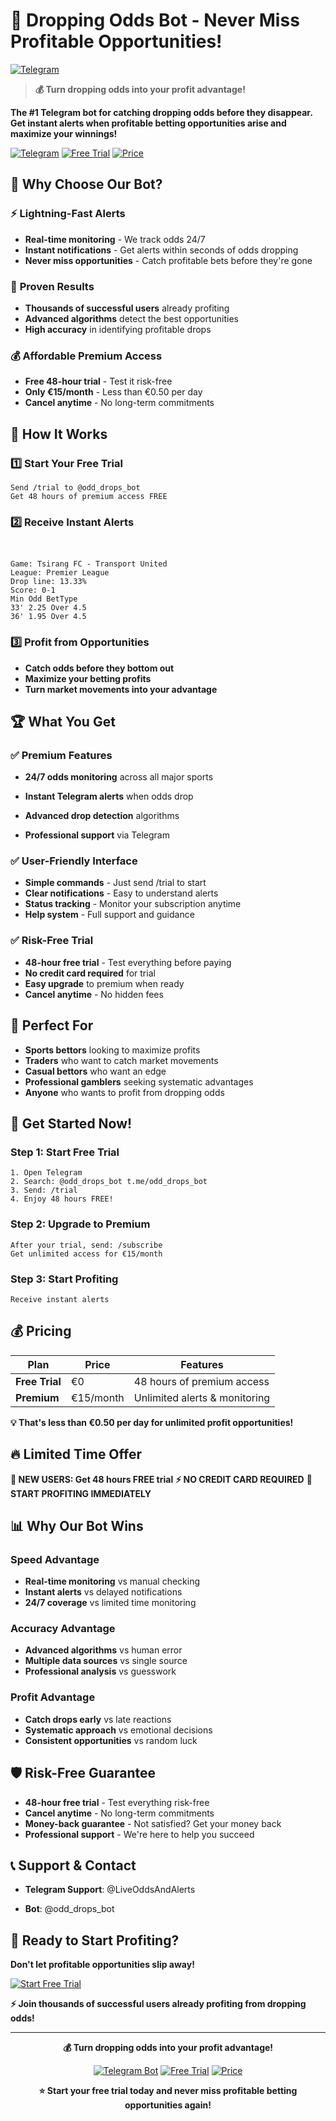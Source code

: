 # 🎯 Dropping Odds Bot - Never Miss Profitable Opportunities!
[![Telegram](https://img.shields.io/badge/Telegram-Join%20Bot-blue?logo=telegram)](https://t.me/odd_drops_bot)

> **💰 Turn dropping odds into your profit advantage!**

**The #1 Telegram bot for catching dropping odds before they disappear. Get instant alerts when profitable betting opportunities arise and maximize your winnings!**

[![Telegram](https://img.shields.io/badge/Telegram-@odd_drops_bot-blue.svg)](https://t.me/odd_drops_bot)
[![Free Trial](https://img.shields.io/badge/Free%20Trial-48%20Hours-green.svg)](https://t.me/odd_drops_bot)
[![Price](https://img.shields.io/badge/Price-€15%2Fmonth-orange.svg)](https://t.me/odd_drops_bot)

## 🚀 Why Choose Our Bot?

### ⚡ **Lightning-Fast Alerts**
- **Real-time monitoring** - We track odds 24/7
- **Instant notifications** - Get alerts within seconds of odds dropping
- **Never miss opportunities** - Catch profitable bets before they're gone

### 🎯 **Proven Results**
- **Thousands of successful users** already profiting
- **Advanced algorithms** detect the best opportunities
- **High accuracy** in identifying profitable drops

### 💰 **Affordable Premium Access**
- **Free 48-hour trial** - Test it risk-free
- **Only €15/month** - Less than €0.50 per day
- **Cancel anytime** - No long-term commitments

## 📱 How It Works

### 1️⃣ **Start Your Free Trial**
```
Send /trial to @odd_drops_bot
Get 48 hours of premium access FREE
```

### 2️⃣ **Receive Instant Alerts**
```


Game: Tsirang FC - Transport United
League: Premier League
Drop line: 13.33%
Score: 0-1
Min Odd BetType
33' 2.25 Over 4.5
36' 1.95 Over 4.5

```

### 3️⃣ **Profit from Opportunities**
- **Catch odds before they bottom out**
- **Maximize your betting profits**
- **Turn market movements into your advantage**

## 🏆 What You Get

### ✅ **Premium Features**
- **24/7 odds monitoring** across all major sports
- **Instant Telegram alerts** when odds drop
- **Advanced drop detection** algorithms

- **Professional support** via Telegram

### ✅ **User-Friendly Interface**
- **Simple commands** - Just send /trial to start
- **Clear notifications** - Easy to understand alerts
- **Status tracking** - Monitor your subscription anytime
- **Help system** - Full support and guidance

### ✅ **Risk-Free Trial**
- **48-hour free trial** - Test everything before paying
- **No credit card required** for trial
- **Easy upgrade** to premium when ready
- **Cancel anytime** - No hidden fees



## 🎯 Perfect For

- **Sports bettors** looking to maximize profits
- **Traders** who want to catch market movements
- **Casual bettors** who want an edge
- **Professional gamblers** seeking systematic advantages
- **Anyone** who wants to profit from dropping odds

## 🚀 Get Started Now!

### **Step 1: Start Free Trial**
```
1. Open Telegram
2. Search: @odd_drops_bot t.me/odd_drops_bot
3. Send: /trial
4. Enjoy 48 hours FREE!
```

### **Step 2: Upgrade to Premium**
```
After your trial, send: /subscribe
Get unlimited access for €15/month
```

### **Step 3: Start Profiting**
```
Receive instant alerts
```

## 💰 Pricing

| Plan | Price | Features |
|------|-------|----------|
| **Free Trial** | €0 | 48 hours of premium access |
| **Premium** | €15/month | Unlimited alerts & monitoring |

**💡 That's less than €0.50 per day for unlimited profit opportunities!**

## 🔥 Limited Time Offer

**🎁 NEW USERS: Get 48 hours FREE trial**
**⚡ NO CREDIT CARD REQUIRED**
**🚀 START PROFITING IMMEDIATELY**

## 📊 Why Our Bot Wins

### **Speed Advantage**
- **Real-time monitoring** vs manual checking
- **Instant alerts** vs delayed notifications
- **24/7 coverage** vs limited time monitoring

### **Accuracy Advantage**
- **Advanced algorithms** vs human error
- **Multiple data sources** vs single source
- **Professional analysis** vs guesswork

### **Profit Advantage**
- **Catch drops early** vs late reactions
- **Systematic approach** vs emotional decisions
- **Consistent opportunities** vs random luck

## 🛡️ Risk-Free Guarantee

- **48-hour free trial** - Test everything risk-free
- **Cancel anytime** - No long-term commitments
- **Money-back guarantee** - Not satisfied? Get your money back
- **Professional support** - We're here to help you succeed

## 📞 Support & Contact

- **Telegram Support**: @LiveOddsAndAlerts

- **Bot**: @odd_drops_bot

## 🎯 Ready to Start Profiting?

**Don't let profitable opportunities slip away!**

[![Start Free Trial](https://img.shields.io/badge/Start%20Free%20Trial-@odd_drops_bot-green.svg)](https://t.me/odd_drops_bot)

**⚡ Join thousands of successful users already profiting from dropping odds!**

---

<div align="center">

**💰 Turn dropping odds into your profit advantage!**

[![Telegram Bot](https://img.shields.io/badge/Telegram%20Bot-@odd_drops_bot-blue.svg)](https://t.me/odd_drops_bot)
[![Free Trial](https://img.shields.io/badge/Free%20Trial-48%20Hours-green.svg)](https://t.me/odd_drops_bot)
[![Price](https://img.shields.io/badge/Price-€15%2Fmonth-orange.svg)](https://t.me/odd_drops_bot)

**⭐ Start your free trial today and never miss profitable betting opportunities again!**

</div> 

